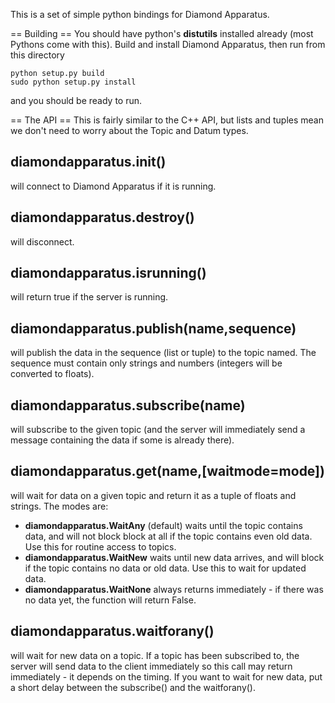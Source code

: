 This is a set of simple python bindings for Diamond Apparatus.

== Building ==
You should have python's **distutils** installed already (most Pythons
come with this). Build and install Diamond Apparatus, then run from
this directory
```
python setup.py build
sudo python setup.py install
```
and you should be ready to run.

== The API ==
This is fairly similar to the C++ API, but lists and tuples mean we
don't need to worry about the Topic and Datum types.

## diamondapparatus.init()
will connect to Diamond Apparatus if it is running.

## diamondapparatus.destroy()
will disconnect.

## diamondapparatus.isrunning()
will return true if the server is running.

## diamondapparatus.publish(name,sequence)
will publish the data in the sequence (list or tuple) to the topic named.
The sequence must contain only strings and numbers (integers will be
converted to floats).

## diamondapparatus.subscribe(name)
will subscribe to the given topic (and the server will immediately send
a message containing the data if some is already there).

## diamondapparatus.get(name,[waitmode=mode])
will wait for data on a given topic and return it as a tuple
of floats and strings. The modes are:
- **diamondapparatus.WaitAny** (default) waits until the topic contains data, and will not block
block at all if the topic contains even old data. Use this for routine
access to topics.
- **diamondapparatus.WaitNew** waits until new data arrives, and will block if the
topic contains no data or old data. Use this to wait for updated data.
- **diamondapparatus.WaitNone** always returns immediately - if there
was no data yet, the function will return False.

## diamondapparatus.waitforany()
will wait for new data on a topic. If a topic has been subscribed to,
the server will send data to the client immediately so this call may return
immediately - it depends on the timing. If you want to wait for new data,
put a short delay between the subscribe() and the waitforany().
